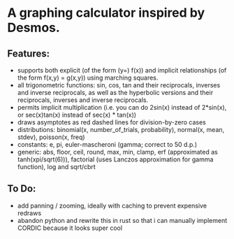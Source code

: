 # A graphing calculator inspired by Desmos.

## Features:
- supports both explicit (of the form (y=) f(x)) and implicit relationships (of the form f(x,y) = g(x,y)) using marching squares.
- all trigonometric functions: sin, cos, tan and their reciprocals, inverses and inverse reciprocals, as well as the hyperbolic versions and their reciprocals, inverses and inverse reciprocals.
- permits implicit multiplication (i.e. you can do 2sin(x) instead of 2*sin(x), or sec(x)tan(x) instead of sec(x) * tan(x))
- draws asymptotes as red dashed lines for division-by-zero cases
- distributions: binomial(x, number_of_trials, probability), normal(x, mean, stdev), poisson(x, freq)
- constants: e, pi, euler-mascheroni (gamma; correct to 50 d.p.)
- generic: abs, floor, ceil, round, max, min, clamp, erf (approximated as tanh(xpi/sqrt(6))), factorial (uses Lanczos approximation for gamma function), log and sqrt/cbrt

## To Do:
- add panning / zooming, ideally with caching to prevent expensive redraws
- abandon python and rewrite this in rust so that i can manually implement CORDIC because it looks super cool
